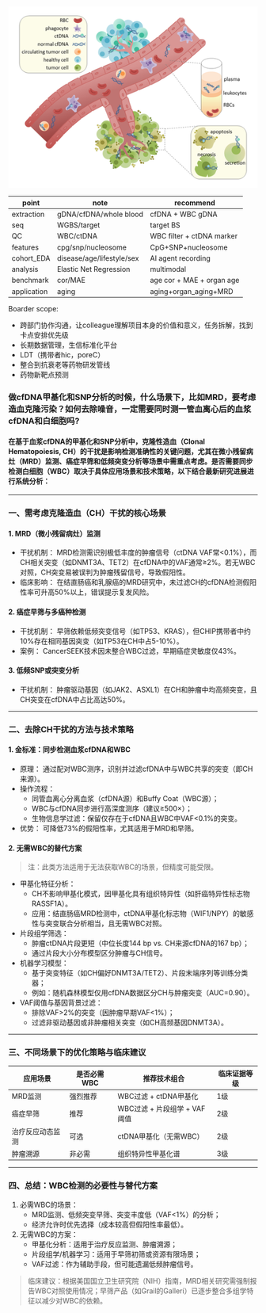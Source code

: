 ![png](https://github.com/yemingx/xieyeming1.github.io/blob/master/blood1.png)

| point | note | recommend |
| --- | --- | --- |
| extraction | gDNA/cfDNA/whole blood | cfDNA + WBC gDNA |
| seq | WGBS/target | target BS |
| QC | WBC/ctDNA | WBC filter + ctDNA marker |
| features | cpg/snp/nucleosome | CpG+SNP+nucleosome |
| cohort_EDA | disease/age/lifestyle/sex | AI agent recording |
| analysis | Elastic Net Regression | multimodal |
| benchmark | cor/MAE | age cor + MAE + organ age |
| application | aging | aging+organ_aging+MRD |


Boarder scope:
- 跨部门协作沟通，让colleague理解项目本身的价值和意义，任务拆解，找到卡点安排优先级
- 长期数据管理，生信标准化平台
- LDT（携带者hic，poreC）
- 整合到抗衰老等药物研发管线
- 药物新靶点预测



### 做cfDNA甲基化和SNP分析的时候，什么场景下，比如MRD，要考虑造血克隆污染？如何去除噪音，一定需要同时测一管血离心后的血浆cfDNA和白细胞吗?

#### 在基于血浆cfDNA的甲基化和SNP分析中，克隆性造血（Clonal Hematopoiesis, CH）的干扰是影响检测准确性的关键问题，尤其在微小残留病灶（MRD）监测、癌症早筛和低频突变分析等场景中需重点考虑。是否需要同步检测白细胞（WBC）取决于具体应用场景和技术策略，以下结合最新研究进展进行系统分析：
---
### 一、需考虑克隆造血（CH）干扰的核心场景
#### 1. MRD（微小残留病灶）监测
- 干扰机制：
MRD检测需识别极低丰度的肿瘤信号（ctDNA VAF常<0.1%），而CH相关突变（如DNMT3A、TET2）在cfDNA中的VAF通常≥2%。若无WBC对照，CH突变易被误判为肿瘤残留信号，导致假阳性。
- 临床影响：
在结直肠癌和乳腺癌的MRD研究中，未过滤CH的cfDNA检测假阳性率可升高50%以上，错误提示复发风险。
#### 2. 癌症早筛与多癌种检测
- 干扰机制：
早筛依赖低频突变信号（如TP53、KRAS），但CHIP携带者中约10%存在相同基因突变（如TP53在CH中占5-10%）。
- 案例：
CancerSEEK技术因未整合WBC过滤，早期癌症灵敏度仅43%。
#### 3. 低频SNP或突变分析
- 干扰机制：
肿瘤驱动基因（如JAK2、ASXL1）在CH和肿瘤中均高频突变，且CH突变在cfDNA中占比高达50%。
---
### 二、去除CH干扰的方法与技术策略
#### 1. 金标准：同步检测血浆cfDNA和WBC
- 原理：
通过配对WBC测序，识别并过滤cfDNA中与WBC共享的突变（即CH来源）。
- 操作流程：
    - 同管血离心分离血浆（cfDNA源）和Buffy Coat（WBC源）；
    - WBC与cfDNA同步进行高深度测序（建议≥500×）；
    - 生物信息学过滤：保留仅存在于cfDNA且WBC中VAF<0.1%的突变。
- 优势：
可降低73%的假阳性率，尤其适用于MRD和早筛。
#### 2. 无需WBC的替代方案
> 注：此类方法适用于无法获取WBC的场景，但精度可能受限。
- 甲基化特征分析：
    - CH不影响甲基化模式，因甲基化具有组织特异性（如肝癌特异性标志物RASSF1A）。
    - 应用：结直肠癌MRD检测中，ctDNA甲基化标志物（WIF1/NPY）的敏感性与突变联合分析相当，且无需WBC对照。
- 片段组学筛选：
    - 肿瘤ctDNA片段更短（中位长度144 bp vs. CH来源cfDNA的167 bp）；
    - 通过片段大小分布模型区分肿瘤与CH信号。
- 机器学习模型：
    - 基于突变特征（如CH偏好DNMT3A/TET2）、片段末端序列等训练分类器；
    - 例如：随机森林模型仅用cfDNA数据区分CH与肿瘤突变（AUC=0.90）。
- VAF阈值与基因背景过滤：
    - 排除VAF>2%的突变（因肿瘤早期VAF<1%）；
    - 过滤非驱动基因或非肿瘤相关突变（如CH高频基因DNMT3A）。
---
### 三、不同场景下的优化策略与临床建议
|应用场景|是否必需WBC|推荐技术组合|临床证据等级|
| --- | --- | --- | --- |
|MRD监测|强烈推荐|WBC过滤 + ctDNA甲基化|1级|
|癌症早筛|推荐|WBC过滤 + 片段组学 + VAF阈值|2级|
|治疗反应动态监测|可选|ctDNA甲基化（无需WBC）|2级|
|肿瘤溯源|非必需|组织特异性甲基化谱|3级|

---
### 四、总结：WBC检测的必要性与替代方案
1. 必需WBC的场景：
    - MRD监测、低频突变早筛、突变丰度低（VAF<1%）的分析；
    - 经济允许时优先选择（成本较高但假阳性率最低）。
2. 无需WBC的方案：
    - 甲基化分析：适用于治疗反应监测、肿瘤溯源；
    - 片段组学/机器学习：适用于早筛初筛或资源有限场景；
    - VAF过滤：作为辅助手段，但可能遗漏低频肿瘤信号。
> 临床建议：根据美国国立卫生研究院（NIH）指南，MRD相关研究需强制报告WBC对照使用情况；早筛产品（如Grail的Galleri）已逐步整合多组学特征以减少对WBC的依赖。

